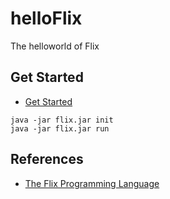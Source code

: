# helloFlix
The helloworld of Flix

## Get Started
* [Get Started](https://flix.dev/get-started/)
```
java -jar flix.jar init
java -jar flix.jar run
```
## References
* [The Flix Programming Language](https://flix.dev/)